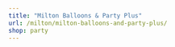 ```yaml
---
title: "Milton Balloons & Party Plus"
url: /milton/milton-balloons-and-party-plus/
shop: party
---
```

